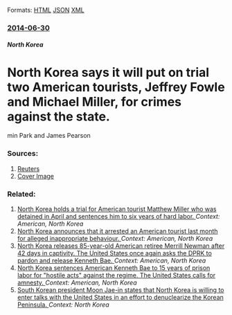 
Formats: [HTML](/news/2014/06/30/north-korea-says-it-will-put-on-trial-two-american-tourists-jeffrey-fowle-and-michael-miller-for-crimes-against-the-state.html)  [JSON](/news/2014/06/30/north-korea-says-it-will-put-on-trial-two-american-tourists-jeffrey-fowle-and-michael-miller-for-crimes-against-the-state.json)  [XML](/news/2014/06/30/north-korea-says-it-will-put-on-trial-two-american-tourists-jeffrey-fowle-and-michael-miller-for-crimes-against-the-state.xml)  

### [2014-06-30](/news/2014/06/30/index.md)

##### North Korea
# North Korea says it will put on trial two American tourists, Jeffrey Fowle and Michael Miller, for crimes against the state. 

min Park and James Pearson


### Sources:

1. [Reuters](https://www.reuters.com/article/2014/06/30/us-northkorea-tourists-idUSKBN0F502N20140630?feedType=RSS&feedName=topNews&dlvrit=992637)
1. [Cover Image](https://s2.reutersmedia.net/resources/r/?m=02&d=20140630&t=2&i=914685746&w=&fh=545px&fw=&ll=&pl=&sq=&r=LYNXMPEA5T04I)

### Related:

1. [North Korea holds a trial for American tourist Matthew Miller who was detained in April and sentences him to six years of hard labor. ](/news/2014/09/14/north-korea-holds-a-trial-for-american-tourist-matthew-miller-who-was-detained-in-april-and-sentences-him-to-six-years-of-hard-labor.md) _Context: American, North Korea_
2. [North Korea announces that it arrested an American tourist last month for alleged inappropriate behaviour. ](/news/2014/06/6/north-korea-announces-that-it-arrested-an-american-tourist-last-month-for-alleged-inappropriate-behaviour.md) _Context: American, North Korea_
3. [North Korea releases 85-year-old American retiree Merrill Newman after 42 days in captivity. The United States once again asks the DPRK to pardon and release Kenneth Bae. ](/news/2013/12/7/north-korea-releases-85-year-old-american-retiree-merrill-newman-after-42-days-in-captivity-the-united-states-once-again-asks-the-dprk-to-p.md) _Context: American, North Korea_
4. [North Korea sentences American Kenneth Bae to 15 years of prison labor for "hostile acts" against the regime. The United States calls for amnesty. ](/news/2013/05/2/north-korea-sentences-american-kenneth-bae-to-15-years-of-prison-labor-for-hostile-acts-against-the-regime-the-united-states-calls-for-am.md) _Context: American, North Korea_
5. [South Korean president Moon Jae-in states that North Korea is willing to enter talks with the United States in an effort to denuclearize the Korean Peninsula. ](/news/2018/02/25/south-korean-president-moon-jae-in-states-that-north-korea-is-willing-to-enter-talks-with-the-united-states-in-an-effort-to-denuclearize-the.md) _Context: North Korea_
